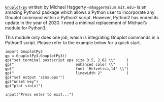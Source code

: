 [`Gnuplot-py`](http://gnuplot-py.sourceforge.net/) written by Michael Haggerty
`<mhagger@alum.mit.edu>` is an amazing Python2 package which allows a Python
user to incorporate any Gnuplot command within a Python2 script.  However,
Python2 has ended its update in the year of 2020.  I need a minimal replacement
of Michael’s module for Python3.  

This module only does one job, which is integrating Gnuplot commands in a
Python3 script.  Please refer to the example below for a quick start.

```
import GnuplotPy3
gp = GnuplotPy3.GnuplotPy3()
gp("set terminal postscript eps size 3.5, 2.62 \\"     )
gp("                            enhanced color \\"     )
gp("                            font 'Helvetica,14' \\")
gp("                            linewidth 2"           )
gp("set output 'sinx.eps'")
gp("unset key")
gp("plot sin(x)")

input("Press enter to exit...")
```
